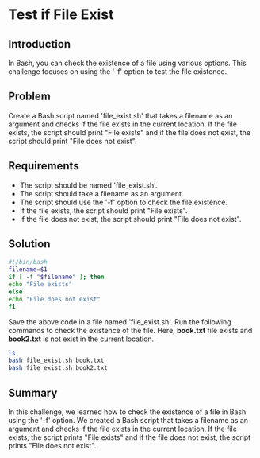 # Test if File Exist

## Introduction

In Bash, you can check the existence of a file using various options. This challenge focuses on using the '-f' option to test the file existence.

## Problem

Create a Bash script named 'file_exist.sh' that takes a filename as an argument and checks if the file exists in the current location. If the file exists, the script should print "File exists" and if the file does not exist, the script should print "File does not exist". 

## Requirements

- The script should be named 'file_exist.sh'.
- The script should take a filename as an argument.
- The script should use the '-f' option to check the file existence.
- If the file exists, the script should print "File exists".
- If the file does not exist, the script should print "File does not exist".

## Solution

```bash
#!/bin/bash  
filename=$1  
if [ -f "$filename" ]; then  
echo "File exists"  
else  
echo "File does not exist"  
fi
```
Save the above code in a file named 'file_exist.sh'. Run the following commands to check the existence of the file. Here, **book.txt** file exists and  **book2.txt** is not exist in the current location.

```bash
ls  
bash file_exist.sh book.txt  
bash file_exist.sh book2.txt
```

## Summary

In this challenge, we learned how to check the existence of a file in Bash using the '-f' option. We created a Bash script that takes a filename as an argument and checks if the file exists in the current location. If the file exists, the script prints "File exists" and if the file does not exist, the script prints "File does not exist".
